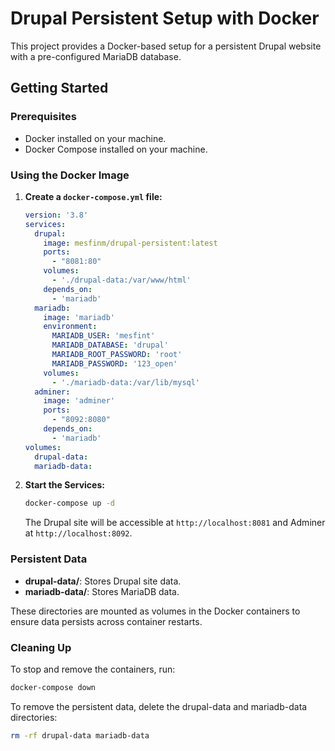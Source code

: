 # Drupal Persistent Setup with Docker

This project provides a Docker-based setup for a persistent Drupal website with a pre-configured MariaDB database. 

## Getting Started

### Prerequisites

- Docker installed on your machine.
- Docker Compose installed on your machine.

### Using the Docker Image

1. **Create a `docker-compose.yml` file:**

    ```yaml
    version: '3.8'
    services:
      drupal:
        image: mesfinm/drupal-persistent:latest
        ports:
          - "8081:80"
        volumes:
          - './drupal-data:/var/www/html'
        depends_on:
          - 'mariadb'
      mariadb:
        image: 'mariadb'
        environment:
          MARIADB_USER: 'mesfint'
          MARIADB_DATABASE: 'drupal'
          MARIADB_ROOT_PASSWORD: 'root'
          MARIADB_PASSWORD: '123_open'
        volumes:
          - './mariadb-data:/var/lib/mysql'
      adminer:
        image: 'adminer'
        ports:
          - "8092:8080"
        depends_on:
          - 'mariadb'
    volumes:
      drupal-data:
      mariadb-data:
    ```

2. **Start the Services:**

    ```sh
    docker-compose up -d
    ```

   The Drupal site will be accessible at `http://localhost:8081` and Adminer at `http://localhost:8092`.

### Persistent Data

- **drupal-data/**: Stores Drupal site data.
- **mariadb-data/**: Stores MariaDB data.

These directories are mounted as volumes in the Docker containers to ensure data persists across container restarts.

### Cleaning Up

To stop and remove the containers, run:

```sh
docker-compose down

```

To remove the persistent data, delete the drupal-data and mariadb-data directories:

```sh
rm -rf drupal-data mariadb-data

```
